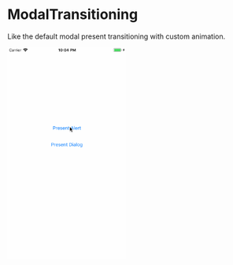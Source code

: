 # ModalTransitioning

Like the default modal present transitioning with custom animation.

<p align="left">
<img src="./preview.gif" width="240px">
</p>